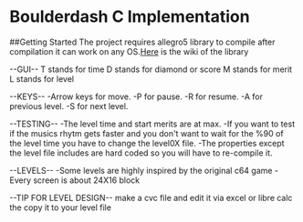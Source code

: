 # Boulderdash C Implementation

##Getting Started
The project requires allegro5 library to compile after compilation it can work on any OS.[Here](https://github.com/liballeg/allegro_wiki/wiki) is the wiki of the library



--GUI--
T stands for time
D stands for diamond or score
M stands for merit
L stands for level

--KEYS--
-Arrow keys for move.
-P for pause.
-R for resume.
-A for previous level.
-S for next level.


--TESTING--
-The level time and start merits are at max.
-If you want to test if the musics rhytm gets faster and you don't want to wait for the %90 of the level time you have to change the level0X file.
-The properties except the level file includes are hard coded so you will have to re-compile it.

--LEVELS--
-Some levels are highly inspired by the original c64 game
-Every screen is about 24X16 block

--TIP FOR LEVEL DESIGN--
make a cvc file and edit it via excel or libre calc the copy it to your level file
